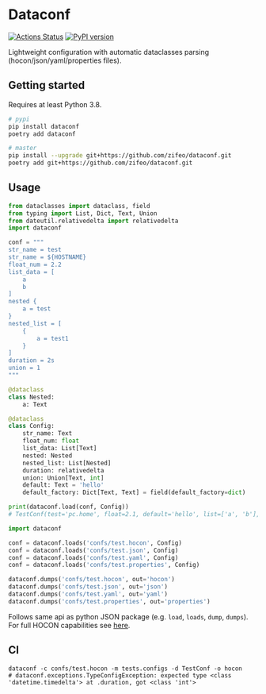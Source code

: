 # Dataconf

[![Actions Status](https://github.com/zifeo/dataconf/workflows/CI/badge.svg)](https://github.com/zifeo/dataconf/actions)
[![PyPI version](https://badge.fury.io/py/dataconf.svg)](https://badge.fury.io/py/dataconf)

Lightweight configuration with automatic dataclasses parsing (hocon/json/yaml/properties files).

## Getting started

Requires at least Python 3.8.

```bash
# pypi
pip install dataconf
poetry add dataconf

# master
pip install --upgrade git+https://github.com/zifeo/dataconf.git
poetry add git+https://github.com/zifeo/dataconf.git
```

## Usage

```python
from dataclasses import dataclass, field
from typing import List, Dict, Text, Union
from dateutil.relativedelta import relativedelta
import dataconf

conf = """
str_name = test
str_name = ${HOSTNAME}
float_num = 2.2
list_data = [
    a
    b
]
nested {
    a = test
}
nested_list = [
    {
        a = test1
    }
]
duration = 2s
union = 1
"""

@dataclass
class Nested:
    a: Text

@dataclass
class Config:
    str_name: Text
    float_num: float
    list_data: List[Text]
    nested: Nested
    nested_list: List[Nested]
    duration: relativedelta
    union: Union[Text, int]
    default: Text = 'hello'
    default_factory: Dict[Text, Text] = field(default_factory=dict)

print(dataconf.load(conf, Config))
# TestConf(test='pc.home', float=2.1, default='hello', list=['a', 'b'], nested=Nested(a='test'), nested_list=[Nested(a='test1')], duration=relativedelta(seconds=+2), default_factory={}, union=1)
```

```python
import dataconf

conf = dataconf.loads('confs/test.hocon', Config)
conf = dataconf.loads('confs/test.json', Config)
conf = dataconf.loads('confs/test.yaml', Config)
conf = dataconf.loads('confs/test.properties', Config)

dataconf.dumps('confs/test.hocon', out='hocon')
dataconf.dumps('confs/test.json', out='json')
dataconf.dumps('confs/test.yaml', out='yaml')
dataconf.dumps('confs/test.properties', out='properties')
```

Follows same api as python JSON package (e.g. `load`, `loads`, `dump`, `dumps`). 
For full HOCON capabilities see [here](https://github.com/chimpler/pyhocon/#example-of-hocon-file).

## CI

```shell
dataconf -c confs/test.hocon -m tests.configs -d TestConf -o hocon
# dataconf.exceptions.TypeConfigException: expected type <class 'datetime.timedelta'> at .duration, got <class 'int'>
```
